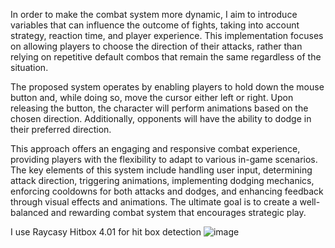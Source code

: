 In order to make the combat system more dynamic, I aim to introduce variables that can influence the outcome of fights, taking into account strategy, reaction time, and player experience. This implementation focuses on allowing players to choose the direction of their attacks, rather than relying on repetitive default combos that remain the same regardless of the situation.

The proposed system operates by enabling players to hold down the mouse button and, while doing so, move the cursor either left or right. Upon releasing the button, the character will perform animations based on the chosen direction. Additionally, opponents will have the ability to dodge in their preferred direction.

This approach offers an engaging and responsive combat experience, providing players with the flexibility to adapt to various in-game scenarios. The key elements of this system include handling user input, determining attack direction, triggering animations, implementing dodging mechanics, enforcing cooldowns for both attacks and dodges, and enhancing feedback through visual effects and animations. The ultimate goal is to create a well-balanced and rewarding combat system that encourages strategic play.

I use Raycasy Hitbox 4.01 for hit box detection
![image](https://github.com/DnipeT/FightingSystem/assets/118316586/7c95d37d-454b-45ca-b8b5-b9465a6029b7)

